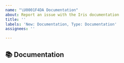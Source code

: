 ```yaml
---
name: "\U0001F4DA Documentation"
about: Report an issue with the Iris documentation
title: ''
labels: 'New: Documentation, Type: Documentation'
assignees: ''

---
```


## 📚 Documentation
<!-- See https://scitools-iris.readthedocs.io/en/latest/ -->
<!-- Describe the issue or provide a suggestion for improving the Iris documentation -->
